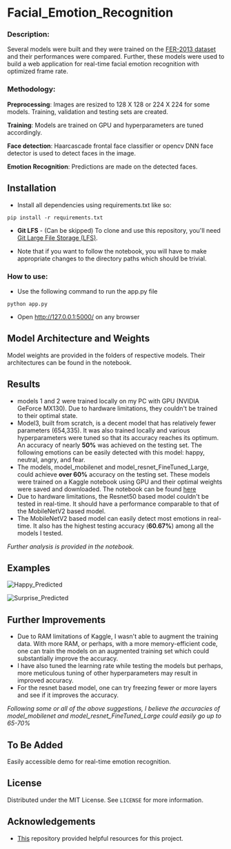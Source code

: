 # Facial_Emotion_Recognition

### Description:
Several models were built and they were trained on the [FER-2013 dataset](https://www.kaggle.com/msambare/fer2013) and their performances were compared. Further, these models were used to build a web application for real-time facial emotion recognition with optimized frame rate.

### Methodology:

**Preprocessing**: Images are resized to 128 X 128 or 224 X 224 for some models. Training, validation and testing sets are created.

**Training**: Models are trained on GPU and hyperparameters are tuned accordingly.

**Face detection**: Haarcascade frontal face classifier or opencv DNN face detector is used to detect faces in the image.

**Emotion Recognition**: Predictions are made on the detected faces.

## Installation

* Install all dependencies using requirements.txt like so:

```shell
pip install -r requirements.txt
```  

* **Git LFS** - (Can be skipped) To clone and use this repository, you'll need [Git Large File Storage (LFS)](https://git-lfs.github.com/).

* Note that if you want to follow the notebook, you will have to make appropriate changes to the directory paths which should be trivial.

### How to use:

* Use the following command to run the app.py file

```shell
python app.py
```  

* Open http://127.0.0.1:5000/ on any browser

## Model Architecture and Weights
Model weights are provided in the folders of respective models. Their architectures can be found in the notebook.

## Results
* models 1 and 2 were trained locally on my PC with GPU (NVIDIA GeForce MX130). Due to hardware limitations, they couldn't be trained to their optimal state.
* Model3, built from scratch, is a decent model that has relatively fewer parameters (654,335). It was also trained locally and various hyperparameters were tuned so that its accuracy reaches its optimum.
An accuracy of nearly **50%** was achieved on the testing set. The following emotions can be easily detected with this model: happy, neutral, angry, and fear.
* The models, model_mobilenet and model_resnet_FineTuned_Large, could achieve **over 60%** accuracy on the testing set. These models were trained on a Kaggle notebook using GPU and their optimal weights were saved and downloaded.
The notebook can be found [here](https://www.kaggle.com/masterofsnippets/face-emotion-recognition)
* Due to hardware limitations, the Resnet50 based model couldn't be tested in real-time. It should have a performance comparable to that of the MobileNetV2 based model.
* The MobileNetV2 based model can easily detect most emotions in real-time. It also has the highest testing accuracy (**60.67%**) among all the models I tested.

*Further analysis is provided in the notebook.*

## Examples
![Happy_Predicted](https://user-images.githubusercontent.com/74849707/209437246-b56afb1d-7645-42c5-b1b3-bb93352c79c8.jpg)

![Surprise_Predicted](https://user-images.githubusercontent.com/74849707/209437264-5fbe12dd-ded8-4ea5-922d-1bfab59bccff.jpg)

## Further Improvements
* Due to RAM limitations of Kaggle, I wasn't able to augment the training data. With more RAM, or perhaps, with a more memory-efficient code, one can train the models on an augmented training set which could substantially improve the accuracy.
* I have also tuned the learning rate while testing the models but perhaps, more meticulous tuning of other hyperparameters may result in improved accuracy.
* For the resnet based model, one can try freezing fewer or more layers and see if it improves the accuracy.

*Following some or all of the above suggestions, I believe the accuracies of model_mobilenet and model_resnet_FineTuned_Large could easily go up to 65-70%*

## To Be Added

Easily accessible demo for real-time emotion recognition.

## License

Distributed under the MIT License. See `LICENSE` for more information.

## Acknowledgements
* [This](https://github.com/oarriaga/face_classification) repository provided helpful resources for this project.
